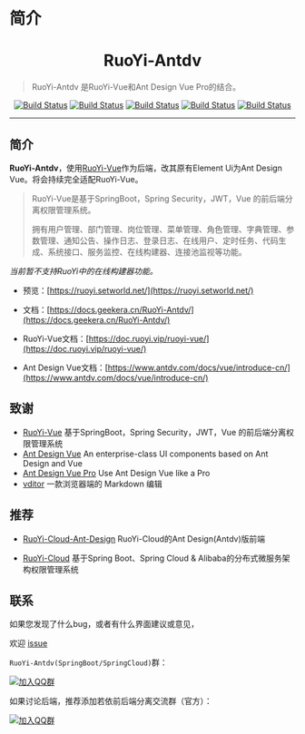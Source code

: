 # 简介
<h1 align="center">RuoYi-Antdv</h1>

> RuoYi-Antdv 是RuoYi-Vue和Ant Design Vue Pro的结合。

<p align="center">
 <a href="https://gitee.com/fuzui/RuoYi-Antdv" target="_blank"><img src="https://gitee.com/fuzui/RuoYi-Antdv/badge/star.svg?theme=dark" alt="Build Status"></a>
 <a href="https://github.com/fuzui/RuoYi-Antdv" target="_blank"><img src="https://img.shields.io/github/stars/fuzui/RuoYi-Antdv.svg?style=social" alt="Build Status"></a>
 <a href="https://gitee.com/y_project/RuoYi-Vue" target="_blank"><img src="https://img.shields.io/badge/RuoYi Vue-3.3.0-brightgreen" alt="Build Status"></a>
 <a href="https://github.com/vueComponent/ant-design-vue" target="_blank"><img src="https://img.shields.io/badge/Ant Design Vue-1.7.2-brightgreen" alt="Build Status"></a>
 <a href="https://github.com/vueComponent/ant-design-vue-pro" target="_blank"><img src="https://img.shields.io/badge/Ant Design Vue Pro-3.0.0-brightgreen" alt="Build Status"></a>
</p>

------------------------------


## 简介

**RuoYi-Antdv**，使用[RuoYi-Vue](https://gitee.com/y_project/RuoYi-Vue)作为后端，改其原有Element Ui为Ant Design Vue。将会持续完全适配RuoYi-Vue。

> RuoYi-Vue是基于SpringBoot，Spring Security，JWT，Vue 的前后端分离权限管理系统。
>
> 拥有用户管理、部门管理、岗位管理、菜单管理、角色管理、字典管理、参数管理、通知公告、操作日志、登录日志、在线用户、定时任务、代码生成、系统接口、服务监控、在线构建器、连接池监视等功能。

*当前暂不支持RuoYi中的在线构建器功能。*

* 预览：[https://ruoyi.setworld.net/](https://ruoyi.setworld.net/)

* 文档：[https://docs.geekera.cn/RuoYi-Antdv/](https://docs.geekera.cn/RuoYi-Antdv/)

* RuoYi-Vue文档：[https://doc.ruoyi.vip/ruoyi-vue/](https://doc.ruoyi.vip/ruoyi-vue/)

* Ant Design Vue文档：[https://www.antdv.com/docs/vue/introduce-cn/](https://www.antdv.com/docs/vue/introduce-cn/)



## 致谢

* [RuoYi-Vue](https://gitee.com/y_project/RuoYi-Vue) 基于SpringBoot，Spring Security，JWT，Vue 的前后端分离权限管理系统
* [Ant Design Vue](https://github.com/vueComponent/ant-design-vue/) An enterprise-class UI components based on Ant Design and Vue
* [Ant Design Vue Pro](https://github.com/vueComponent/ant-design-vue-pro) Use Ant Design Vue like a Pro
* [vditor](https://github.com/Vanessa219/vditor) 一款浏览器端的 Markdown 编辑



## 推荐

*  [RuoYi-Cloud-Ant-Design](https://gitee.com/xuezipeng/ruoyi-cloud-ant-design) RuoYi-Cloud的Ant Design(Antdv)版前端

*  [RuoYi-Cloud](https://gitee.com/y_project/RuoYi-Cloud) 基于Spring Boot、Spring Cloud & Alibaba的分布式微服务架构权限管理系统

## 联系

如果您发现了什么bug，或者有什么界面建议或意见，

欢迎 [issue](https://github.com/fuzui/RuoYi-Antdv/issues)

`RuoYi-Antdv(SpringBoot/SpringCloud)`群：

 [![加入QQ群](https://img.shields.io/badge/Q群-1038609759-blue.svg)](https://jq.qq.com/?_wv=1027&k=Cq8fZnrj)

如果讨论后端，推荐添加若依前后端分离交流群（官方）：

 [![加入QQ群](https://img.shields.io/badge/Q群-937441-blue.svg)](https://jq.qq.com/?_wv=1027&k=5bVB1og)


